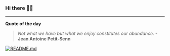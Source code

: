 ### Hi there 👋🏻


---

**Quote of the day**

> *Not what we have but what we enjoy constitutes our abundance.* - **Jean Antoine Petit-Senn** 

[![README.md](https://github.com/marcolovazzano/marcolovazzano/actions/workflows/readme.yml/badge.svg?branch=main)](https://github.com/marcolovazzano/marcolovazzano/actions/workflows/readme.yml)
